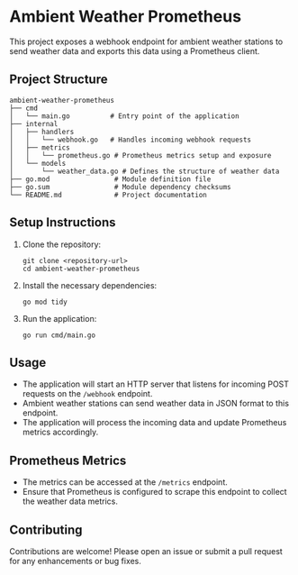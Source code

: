 # Ambient Weather Prometheus

This project exposes a webhook endpoint for ambient weather stations to send weather data and exports this data using a Prometheus client.

## Project Structure

```
ambient-weather-prometheus
├── cmd
│   └── main.go          # Entry point of the application
├── internal
│   ├── handlers
│   │   └── webhook.go   # Handles incoming webhook requests
│   ├── metrics
│   │   └── prometheus.go # Prometheus metrics setup and exposure
│   └── models
│       └── weather_data.go # Defines the structure of weather data
├── go.mod                # Module definition file
├── go.sum                # Module dependency checksums
└── README.md             # Project documentation
```

## Setup Instructions

1. Clone the repository:
   ```
   git clone <repository-url>
   cd ambient-weather-prometheus
   ```

2. Install the necessary dependencies:
   ```
   go mod tidy
   ```

3. Run the application:
   ```
   go run cmd/main.go
   ```

## Usage

- The application will start an HTTP server that listens for incoming POST requests on the `/webhook` endpoint.
- Ambient weather stations can send weather data in JSON format to this endpoint.
- The application will process the incoming data and update Prometheus metrics accordingly.

## Prometheus Metrics

- The metrics can be accessed at the `/metrics` endpoint.
- Ensure that Prometheus is configured to scrape this endpoint to collect the weather data metrics.

## Contributing

Contributions are welcome! Please open an issue or submit a pull request for any enhancements or bug fixes.